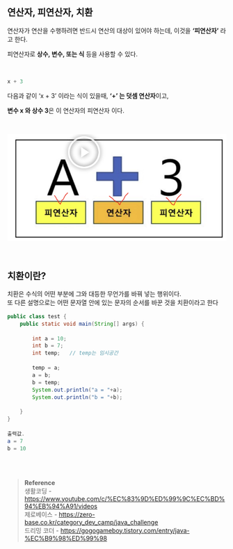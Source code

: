 ## 연산자, 피연산자, 치환

연산자가 연산을 수행하려면 반드시 연산의 대상이 있어야 하는데, 이것을 **‘피연산자’** 라고 한다.

피연산자로 **상수, 변수, 또는 식** 등을 사용할 수 있다.

<br/>

```java
x + 3
```

다음과 같이 ‘x + 3’ 이라는 식이 있을때, **‘+’ 는 덧셈 연산자**이고,

**변수 x 와 상수 3**은 이 연산자의 피연산자 이다.



<br/>

![이미지](/programming/img/연산자.PNG)


<br/>

## 치환이란?

치환은 수식의 어떤 부분에 그와 대등한 무언가를 바꿔 넣는 행위이다.
<br/> 또 다른 설명으로는 어떤 문자열 안에 있는 문자의 순서를 바꾼 것을 치환이라고 한다

```java
public class test {
	public static void main(String[] args) {
				
		int a = 10;
		int b = 7;
		int temp;	// temp는 임시공간
		
		temp = a;
		a = b;
		b = temp;
		System.out.println("a = "+a);
		System.out.println("b = "+b);
	
	}
}

출력값.
a = 7
b = 10
```

<br/><br/>

>**Reference** 
> <br/>생활코딩 - https://www.youtube.com/c/%EC%83%9D%ED%99%9C%EC%BD%94%EB%94%A91/videos
><br/>제로베이스 - https://zero-base.co.kr/category_dev_camp/java_challenge
><br/>드리밍 코더 - https://gogogameboy.tistory.com/entry/java-%EC%B9%98%ED%99%98


